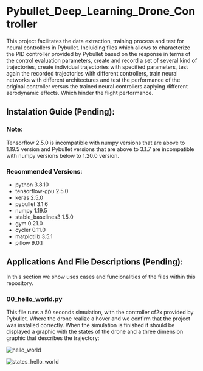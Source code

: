 # Pybullet_Deep_Learning_Drone_Controller

This project facilitates the data extraction, training process and test for neural controllers in Pybullet. Incluiding files which allows to characterize 
the PID controller provided by Pybullet based on the response in terms of the control evaluation parameters, create and record a set of several kind of trajectories, 
create individual trajectories with specified parameters, test again the recorded trajectories with different controllers, train neural networks with different 
architectures and test the performance of the original controller versus the trained neural controllers aaplying different aerodynamic effects. Which hinder the 
flight performance. 

## Instalation Guide (Pending):

### Note:
Tensorflow 2.5.0 is incompatible with numpy versions that are above to 1.19.5 version and Pybullet versions that are above to 3.1.7 are incompatible with numpy versions below to 1.20.0 version.

### Recommended Versions:
- python 3.8.10
- tensorflow-gpu 2.5.0
- keras 2.5.0
- pybullet 3.1.6
- numpy 1.19.5
- stable_baselines3 1.5.0
- gym 0.21.0
- cycler 0.11.0
- matplotlib 3.5.1
- pillow 9.0.1


## Applications And File Descriptions (Pending):

In this section we show uses cases and funcionalities of the files within this repository. 

###  00_hello_world.py

This file runs a 50 seconds simulation, with the controller cf2x provided by Pybullet. Where the drone realize a hover and we confirm that the project was installed correctly.
When the simulation is finished it should be displayed a graphic with the states of the drone and a three dimension graphic that describes the trajectory:

![hello_world](https://user-images.githubusercontent.com/47391487/160295674-3a539e30-f032-4c03-ac0b-d7ead45c1ac3.png)

![states_hello_world](https://user-images.githubusercontent.com/47391487/160295855-6d542660-ade7-4de5-9f58-d2e57e540c95.png)





